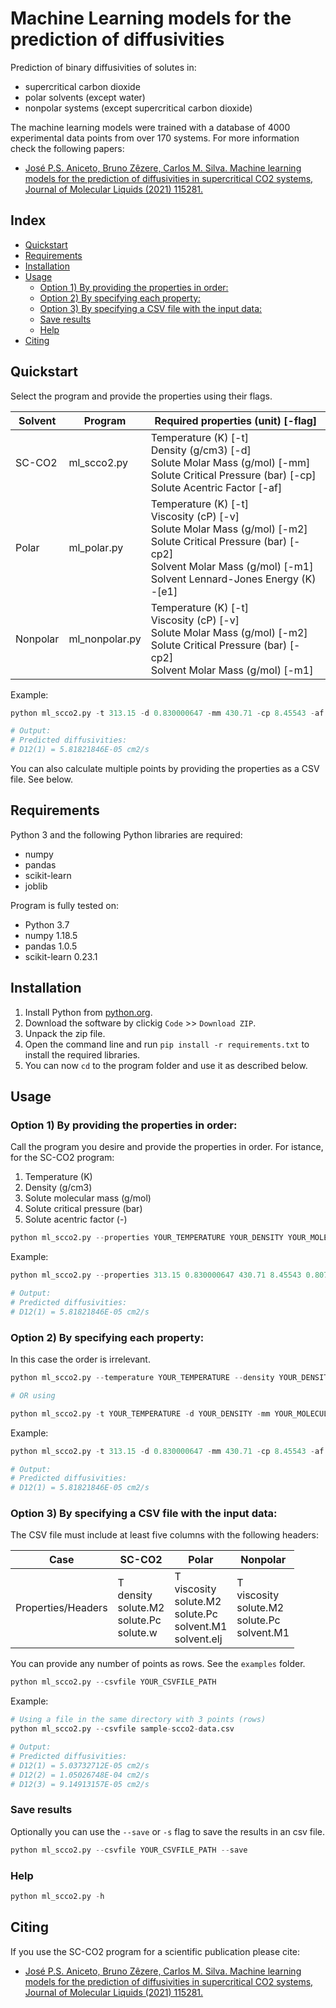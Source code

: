 # Machine Learning models for the prediction of diffusivities

Prediction of binary diffusivities of solutes in:
- supercritical carbon dioxide
- polar solvents (except water) 
- nonpolar systems (except supercritical carbon dioxide)

The machine learning models were trained with a database of 4000 experimental data points from over 170 systems. For more information check the following papers:

- [José P.S. Aniceto, Bruno Zêzere, Carlos M. Silva. Machine learning models for the prediction of diffusivities in supercritical CO2 systems, Journal of Molecular Liquids (2021) 115281.](https://www.sciencedirect.com/science/article/pii/S0167732221000076)

## Index
  * [Quickstart](#quickstart)
  * [Requirements](#requirements)
  * [Installation](#installation)
  * [Usage](#usage)
    + [Option 1) By providing the properties in order:](#option-1--by-providing-the-properties-in-order-)
    + [Option 2) By specifying each property:](#option-2--by-specifying-each-property-)
    + [Option 3) By specifying a CSV file with the input data:](#option-3--by-specifying-a-csv-file-with-the-input-data-)
    + [Save results](#save-results)
    + [Help](#help)
  * [Citing](#citing)


## Quickstart

Select the program and provide the properties using their flags. 

| Solvent | Program | Required properties (unit) [-flag] |
|-|-|-|
| SC-CO2 | ml_scco2.py | Temperature (K) [-t]<br>Density (g/cm3) [-d]<br>Solute Molar Mass (g/mol) [-mm]<br>Solute Critical Pressure (bar) [-cp]<br>Solute Acentric Factor [-af] |
| Polar | ml_polar.py | Temperature (K) [-t]<br>Viscosity (cP) [-v]<br>Solute Molar Mass (g/mol) [-m2]<br>Solute Critical Pressure (bar) [-cp2]<br>Solvent Molar Mass (g/mol) [-m1]<br>Solvent Lennard-Jones Energy (K) -[e1] |
| Nonpolar | ml_nonpolar.py | Temperature (K) [-t]<br>Viscosity (cP) [-v]<br>Solute Molar Mass (g/mol) [-m2]<br>Solute Critical Pressure (bar) [-cp2]<br>Solvent Molar Mass (g/mol) [-m1] |

Example:

```python
python ml_scco2.py -t 313.15 -d 0.830000647 -mm 430.71 -cp 8.45543 -af 0.8071

# Output:
# Predicted diffusivities:
# D12(1) = 5.81821846E-05 cm2/s
```

You can also calculate multiple points by providing the properties as a CSV file. See below.


## Requirements

Python 3 and the following Python libraries are required:
- numpy
- pandas
- scikit-learn
- joblib

Program is fully tested on:
- Python 3.7
- numpy 1.18.5
- pandas 1.0.5
- scikit-learn 0.23.1 

## Installation

1. Install Python from [python.org](https://www.python.org/).
2. Download the software by clickig `Code` >> `Download ZIP`. 
3. Unpack the zip file.
4. Open the command line and run `pip install -r requirements.txt` to install the required libraries.
5. You can now `cd` to the program folder and use it as described below.


## Usage

### Option 1) By providing the properties in order:

Call the program you desire and provide the properties in order. For istance, for the SC-CO2 program:
1. Temperature (K)
2. Density (g/cm3)
3. Solute molecular mass (g/mol)
4. Solute critical pressure (bar)
5. Solute acentric factor (-)


```python
python ml_scco2.py --properties YOUR_TEMPERATURE YOUR_DENSITY YOUR_MOLECULAR_MASS YOUR_CRITICAL_PRESSURE YOUR_ACENTRIC_FACTOR
```

Example:

```python
python ml_scco2.py --properties 313.15 0.830000647 430.71 8.45543 0.8071

# Output:
# Predicted diffusivities:
# D12(1) = 5.81821846E-05 cm2/s
```


### Option 2) By specifying each property:

In this case the order is irrelevant. 

```python
python ml_scco2.py --temperature YOUR_TEMPERATURE --density YOUR_DENSITY --molecularmass YOUR_MOLECULAR_MASS --criticalpressure YOUR_CRITICAL_PRESSURE --acentricfactor YOUR_ACENTRIC_FACTOR

# OR using 

python ml_scco2.py -t YOUR_TEMPERATURE -d YOUR_DENSITY -mm YOUR_MOLECULAR_MASS -cp YOUR_CRITICAL_PRESSURE -af YOUR_ACENTRIC_FACTOR
```

Example:

```python
python ml_scco2.py -t 313.15 -d 0.830000647 -mm 430.71 -cp 8.45543 -af 0.8071

# Output:
# Predicted diffusivities:
# D12(1) = 5.81821846E-05 cm2/s
```


### Option 3) By specifying a CSV file with the input data:

The CSV file must include at least five columns with the following headers: 

| Case | SC-CO2 | Polar | Nonpolar |
|-|-|-|-|
| Properties/Headers | T<br>density<br>solute.M2<br>solute.Pc<br>solute.w | T<br>viscosity<br>solute.M2<br>solute.Pc<br>solvent.M1<br>solvent.elj | T<br>viscosity<br>solute.M2<br>solute.Pc<br>solvent.M1 |

You can provide any number of points as rows. See the `examples` folder.

```python
python ml_scco2.py --csvfile YOUR_CSVFILE_PATH
```

Example:

```python
# Using a file in the same directory with 3 points (rows)
python ml_scco2.py --csvfile sample-scco2-data.csv

# Output:
# Predicted diffusivities:
# D12(1) = 5.03732712E-05 cm2/s
# D12(2) = 1.05026748E-04 cm2/s
# D12(3) = 9.14913157E-05 cm2/s
```

### Save results

Optionally you can use the `--save` or `-s` flag to save the results in an csv file.

```python
python ml_scco2.py --csvfile YOUR_CSVFILE_PATH --save
```


### Help 

```python
python ml_scco2.py -h
```


## Citing

If you use the SC-CO2 program for a scientific publication please cite:

- [José P.S. Aniceto, Bruno Zêzere, Carlos M. Silva. Machine learning models for the prediction of diffusivities in supercritical CO2 systems, Journal of Molecular Liquids (2021) 115281.](https://www.sciencedirect.com/science/article/pii/S0167732221000076)